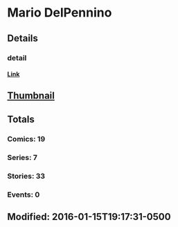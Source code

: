 # Mario  DelPennino  
## Details
### detail
#### [Link](http://marvel.com/comics/creators/12796/mario_delpennino?utm_campaign=apiRef&utm_source=225578a89fc76f3d20fbffda5d17a88d)
## [Thumbnail](http://i.annihil.us/u/prod/marvel/i/mg/b/40/image_not_available.jpg)
## Totals
### Comics: 19
### Series: 7
### Stories: 33
### Events: 0
## Modified: 2016-01-15T19:17:31-0500